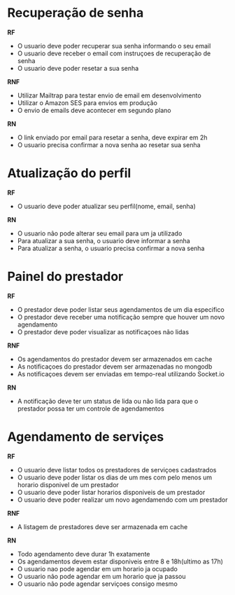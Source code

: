 # Recuperação de senha

**RF**

- O usuario deve poder recuperar sua senha informando o seu email
- O usuario deve receber o email com instruçoes de recuperação de senha
- O usuario deve poder resetar a sua senha

**RNF**

- Utilizar Mailtrap para testar envio de email em desenvolvimento
- Utilizar o Amazon SES para envios em produção
- O envio de emails deve acontecer em segundo plano

**RN**

- O link enviado por email para resetar a senha, deve expirar em 2h
- O usuario precisa confirmar a nova senha ao resetar sua senha

# Atualização do perfil

**RF**

- O usuario deve poder atualizar seu perfil(nome, email, senha)

**RN**

- O usuario não pode alterar seu email para um ja utilizado
- Para atualizar a sua senha, o usuario deve informar a senha
- Para atualizar a senha, o usuario precisa confirmar a nova senha

# Painel do prestador

**RF**

- O prestador deve poder listar seus agendamentos de um dia especifico
- O prestador deve receber uma notificação sempre que houver um novo agendamento
- O prestador deve poder visualizar as notificaçoes não lidas

**RNF**

- Os agendamentos do prestador devem ser armazenados em cache
- As notificaçoes do prestador devem ser armazenadas no mongodb
- As notificaçoes devem ser enviadas em tempo-real utilizando Socket.io

**RN**

- A notificação deve ter um status de lida ou não lida para que o prestador possa ter um controle de agendamentos

# Agendamento de serviçes

**RF**

- O usuario deve listar todos os prestadores de serviçoes cadastrados
- O usuario deve poder listar os dias de um mes com pelo menos um horario disponivel de um prestador
- O usuario deve poder listar horarios disponiveis de um prestador
- O usuario deve poder realizar um novo agendamendo com um prestador

**RNF**

- A listagem de prestadores deve ser armazenada em cache

**RN**

- Todo agendamento deve durar 1h exatamente
- Os agendamentos devem estar disponiveis entre 8 e 18h(ultimo as 17h)
- O usuario nao pode agendar em um horario ja ocupado
- O usuario não pode agendar em um horario que ja passou
- O usuario não pode agendar serviçoes consigo mesmo
